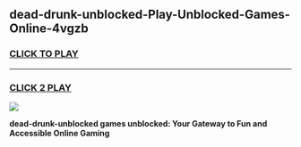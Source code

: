 
## dead-drunk-unblocked-Play-Unblocked-Games-Online-4vgzb
<h3>
<a href="https://premium76.site?title=dead-drunk-unblocked&ref=25A">CLICK TO PLAY</a></h3>
<hr>

<h3>
<a href="https://premium76.site?title=dead-drunk-unblocked&ref=25A">CLICK 2 PLAY</a>
  
</h3>

<a href="https://premium76.site?title=dead-drunk-unblocked&ref=25A"><img src="https://clearcache.store/games.png"></a>


**dead-drunk-unblocked games unblocked: Your Gateway to Fun and Accessible Online Gaming**
